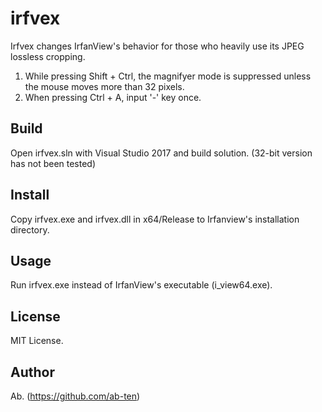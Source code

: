 irfvex
===
Irfvex changes IrfanView's behavior for those who heavily use its JPEG lossless cropping.
1. While pressing Shift + Ctrl, the magnifyer mode is suppressed unless the mouse moves more than 32 pixels.
2. When pressing Ctrl + A, input '-' key once.

## Build
Open irfvex.sln with Visual Studio 2017 and build solution.
(32-bit version has not been tested)

## Install
Copy irfvex.exe and irfvex.dll in x64/Release to Irfanview's installation directory.

## Usage
Run irfvex.exe instead of IrfanView's executable (i_view64.exe).

## License
MIT License.

## Author
Ab. (https://github.com/ab-ten)

